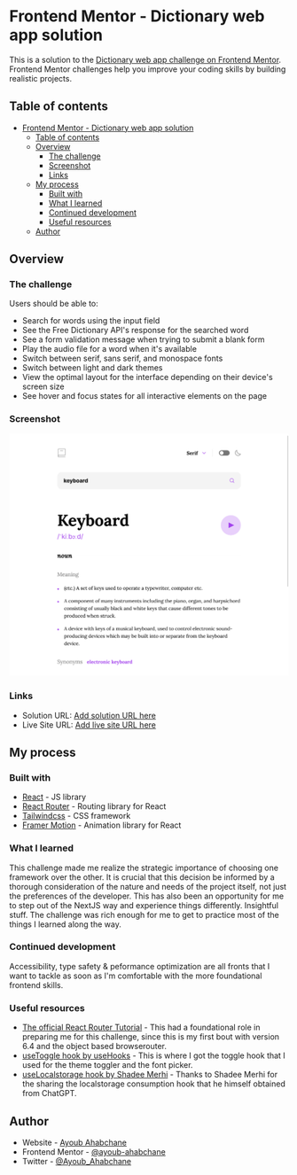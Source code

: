 # Frontend Mentor - Dictionary web app solution

This is a solution to the [Dictionary web app challenge on Frontend Mentor](https://www.frontendmentor.io/challenges/dictionary-web-app-h5wwnyuKFL). Frontend Mentor challenges help you improve your coding skills by building realistic projects.

## Table of contents

- [Frontend Mentor - Dictionary web app solution](#frontend-mentor---dictionary-web-app-solution)
  - [Table of contents](#table-of-contents)
  - [Overview](#overview)
    - [The challenge](#the-challenge)
    - [Screenshot](#screenshot)
    - [Links](#links)
  - [My process](#my-process)
    - [Built with](#built-with)
    - [What I learned](#what-i-learned)
    - [Continued development](#continued-development)
    - [Useful resources](#useful-resources)
  - [Author](#author)

## Overview

### The challenge

Users should be able to:

- Search for words using the input field
- See the Free Dictionary API's response for the searched word
- See a form validation message when trying to submit a blank form
- Play the audio file for a word when it's available
- Switch between serif, sans serif, and monospace fonts
- Switch between light and dark themes
- View the optimal layout for the interface depending on their device's screen size
- See hover and focus states for all interactive elements on the page

### Screenshot

![Screenshot for the dictionary web app solution](./src/assets/screenshot_20230224123103.png)

### Links

- Solution URL: [Add solution URL here](https://your-solution-url.com)
- Live Site URL: [Add live site URL here](https://your-live-site-url.com)

## My process

### Built with

- [React](https://reactjs.org/) - JS library
- [React Router](https://reactrouter.com/) - Routing library for React
- [Tailwindcss](https://tailwindcss.com/) - CSS framework
- [Framer Motion](https://www.framer.com/motion/) - Animation library for React

### What I learned

This challenge made me realize the strategic importance of choosing one framework over the other. It is crucial that this decision be informed by a thorough consideration of the nature and needs of the project itself, not just the preferences of the developer.
This has also been an opportunity for me to step out of the NextJS way and experience things differently. Insightful stuff.
The challenge was rich enough for me to get to practice most of the things I learned along the way.

### Continued development

Accessibility, type safety & peformance optimization are all fronts that I want to tackle as soon as I'm comfortable with the more foundational frontend skills.

### Useful resources

- [The official React Router Tutorial](https://reactrouter.com/en/main/start/tutorial) - This had a foundational role in preparing me for this challenge, since this is my first bout with version 6.4 and the object based browserouter.
- [useToggle hook by useHooks](https://usehooks.com/useToggle/) - This is where I got the toggle hook that I used for the theme toggler and the font picker.
- [useLocalstorage hook by Shadee Merhi](https://www.youtube.com/watch?v=BHQ_M8wc770) - Thanks to Shadee Merhi for the sharing the localstorage consumption hook that he himself obtained from ChatGPT.

## Author

- Website - [Ayoub Ahabchane](https://www.ayoub.codes)
- Frontend Mentor - [@ayoub-ahabchane](https://www.frontendmentor.io/profile/ayoub-ahabchane)
- Twitter - [@Ayoub_Ahabchane](https://twitter.com/Ayoub_Ahabchane)
